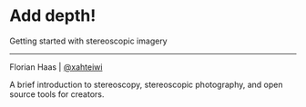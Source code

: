 # Add depth!
Getting started with stereoscopic imagery

* * *

Florian Haas | [@xahteiwi](https://twitter.com/xahteiwi)

 

<!-- Note -->
A brief introduction to stereoscopy, stereoscopic photography, and open source tools for creators.
